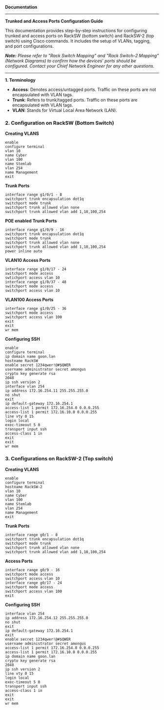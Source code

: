 **Documentation**

---

**Trunked and Access Ports Configuration Guide**

This documentation provides step-by-step instructions for configuring trunked and access ports on RackSW (bottom switch) and RackSW-2 (top switch) using Cisco commands. It includes the setup of VLANs, tagging, and port configurations.

***Note:** Please refer to "Rack Switch Mapping" and "Rack Switch-2 Mapping" (Network Diagrams) to confirm how the devices' ports should be configured. Contact your Chief Network Engineer for any other questions.*

---

**1. Terminology**

- **Access**: Denotes access/untagged ports. Traffic on these ports are not encapsulated with VLAN tags.
- **Trunk**: Refers to trunk/tagged ports. Traffic on these ports are encapsulated with VLAN tags.
- **VLAN**: Stands for Virtual Local Area Network (LAN). 

### **2. Configuration on RackSW (Bottom Switch)**

**Creating VLANS**

```
enable
configure terminal
vlan 10
name Cyber
vlan 100
name Stemlab
vlan 254
name Management
exit
```

**Trunk Ports**

```
interface range g1/0/1 - 8
switchport trunk encapsulation dot1q
switchport mode trunk
switchport trunk allowed vlan none
switchport trunk allowed vlan add 1,10,100,254
```

**POE enabled Trunk Ports**

```
interface range g1/0/9 - 16
switchport trunk encapsulation dot1q
switchport mode trunk
switchport trunk allowed vlan none
switchport trunk allowed vlan add 1,10,100,254
power inline auto
```

**VLAN10 Access Ports**

```
interface range g1/0/17 - 24
switchport mode access
swtichport access vlan 10
interface range g1/0/37 - 48
switchport mode access
switchport access vlan 10
```

**VLAN100 Access Ports**

```
interface range g1/0/25 - 36
switchport mode access
switchport access vlan 100
exit
exit
wr mem
```

**Configuring SSH**

```
enable 
configure terminal
ip domain name goon.lan
hostname RackSW
enable secret 1234qwer!@#$QWER
username administrator secret amongus
crypto key generate rsa
2048
ip ssh version 2
interface vlan 254
ip address 172.16.254.11 255.255.255.0 
no shut
exit
ip default-gateway 172.16.254.1
access-list 1 permit 172.16.254.0 0.0.0.255
access-list 1 permit 172.16.10.0 0.0.0.255
line vty 0 15 
login local
exec-timeout 5 0
transport input ssh
access-class 1 in
exit
exit
wr mem
```

### **3. Configurations on RackSW-2 (Top switch)**

**Creating VLANS**

```
enable
configure terminal
hostname RackSW-2
vlan 10
name Cyber
vlan 100
name Stemlab
vlan 254
name Management
exit
```

**Trunk Ports**

```
interface range g0/1 - 8
switchport trunk encapsulation dot1q
switchport mode trunk
switchport trunk allowed vlan none
switchport trunk allowed vlan add 1,10,100,254
```

**Access Ports**

```
interface range g0/9 - 16
switchport mode access
switchport access vlan 10
interface range g0/17 - 24
switchport mode access 
switchport access vlan 100
exit
```

**Configuring SSH**

```
interface vlan 254
ip address 172.16.254.12 255.255.255.0
no shut
exit
ip default-gateway 172.16.254.1
exit
enable secret 1234qwer!@#$QWER
username administrator secret amongus
access-list 1 permit 172.16.254.0 0.0.0.255
access-list 1 permit 172.16.10.0 0.0.0.255
ip domain name goon.lan
crypto key generate rsa
2048
ip ssh version 2 
line vty 0 15 
login local
exec-timeout 5 0
transport input ssh
access-class 1 in
exit
exit
wr mem
```
